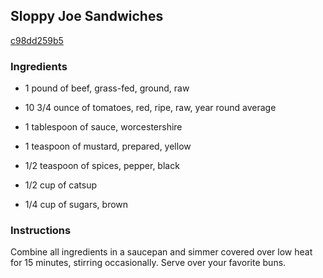 ## Sloppy Joe Sandwiches

[c98dd259b5](http://tastykitchen.com/recipes/main-courses/sloppy-joe-sandwiches/)

### Ingredients

 - 1 pound of beef, grass-fed, ground, raw

 - 10 3/4 ounce of tomatoes, red, ripe, raw, year round average

 - 1 tablespoon of sauce, worcestershire

 - 1 teaspoon of mustard, prepared, yellow

 - 1/2 teaspoon of spices, pepper, black

 - 1/2 cup of catsup

 - 1/4 cup of sugars, brown

### Instructions

Combine all ingredients in a saucepan and simmer covered over low heat for 15 minutes, stirring occasionally. Serve over your favorite buns.